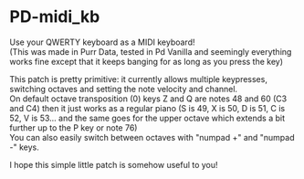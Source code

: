 # PD-midi_kb
 Use your QWERTY keyboard as a MIDI keyboard!  
 (This was made in Purr Data, tested in Pd Vanilla and seemingly everything works fine except that it keeps banging for as long as you press the key)
   
 This patch is pretty primitive: it currently allows multiple keypresses, switching octaves and setting the note velocity and channel.  
 On default octave transposition (0) keys Z and Q are notes 48 and 60 (C3 and C4) then it just works as a regular piano (S is 49, X is 50, D is 51, C is 52, V is 53... and the same goes for the upper octave which extends a bit further up to the P key or note 76)  
 You can also easily switch between octaves with "numpad +" and "numpad -" keys.
   
 I hope this simple little patch is somehow useful to you!
